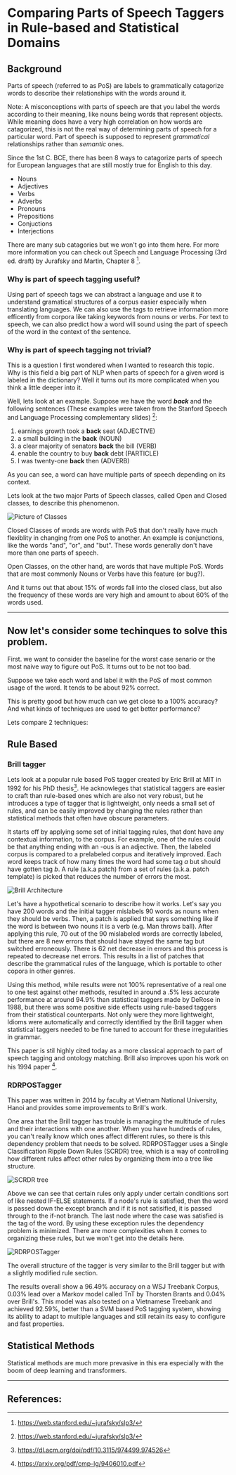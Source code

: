 # Comparing Parts of Speech Taggers in Rule-based and Statistical Domains

## Background

Parts of speech (referred to as PoS) are labels to grammatically catagorize words to describe their relationships with the words around it.

Note: A misconceptions with parts of speech are that you label the words according to their meaning, like nouns being words that represent objects. While meaning does have a very high correlation on how words are catagorized, this is not the real way of determining parts of speech for a particular word. Part of speech is supposed to represent _grammatical_ relationships rather than _semantic_ ones.

Since the 1st C. BCE, there has been 8 ways to catagorize parts of speech for European languages that are still mostly true for English to this day.

- Nouns
- Adjectives
- Verbs
- Adverbs
- Pronouns
- Prepositions
- Conjuctions
- Interjections

There are many sub catagories but we won't go into them here. For more more information you can check out Speech and Language Processing (3rd ed. draft) by Jurafsky and Martin, Chapter 8 [^1].

### Why is part of speech tagging useful?

Using part of speech tags we can abstract a language and use it to understand gramatical structures of a corpus easier especially when translating languages. We can also use the tags to retrieve information more efficently from corpora like taking keywords from nouns or verbs. For text to speech, we can also predict how a word will sound using the part of speech of the word in the context of the sentence. 

### Why is part of speech tagging not trivial?

This is a question I first wondered when I wanted to research this topic. Why is this field a big part of NLP when parts of speech for a given word is labeled in the dictionary? Well it turns out its more complicated when you think a little deeper into it.

Well, lets look at an example.
Suppose we have the word **_back_** and the following sentences (These examples were taken from the Stanford Speech and Language Processing complementary slides) [^1]:

1. earnings growth took a **back** seat (ADJECTIVE)
2. a small building in the **back** (NOUN)
3. a clear majority of senators **back** the bill (VERB)
4. enable the country to buy **back** debt (PARTICLE)
5. I was twenty-one **back** then (ADVERB)

As you can see, a word can have multiple parts of speech depending on its context.

Lets look at the two major Parts of Speech classes, called Open and Closed classes, to describe this phenomenon.

![Picture of Classes](images/classes.png)

Closed Classes of words are words with PoS that don't really have much flexiblity in changing from one PoS to another. An example is conjunctions, like the words "and", "or", and "but". These words generally don't have more than one parts of speech.

Open Classes, on the other hand, are words that have multiple PoS. Words that are most commonly Nouns or Verbs have this feature (or bug?).

And it turns out that about 15% of words fall into the closed class, but also the frequency of these words are very high and amount to about 60% of the words used.

---

## Now let's consider some techinques to solve this problem.

First. we want to consider the baseline for the worst case senario or the most naive way to figure out PoS. It turns out to be not too bad.

Suppose we take each word and label it with the PoS of most common usage of the word. It tends to be about 92% correct.

This is pretty good but how much can we get close to a 100% accuracy? And what kinds of techniques are used to get better performance?

Lets compare 2 techniques:
## Rule Based

### Brill tagger
Lets look at a popular rule based PoS tagger created by Eric Brill at MIT in 1992 for his PhD thesis[^2]. He acknowleges that statistical taggers are easier to craft than rule-based ones which are also not very robust, but he introduces a type of tagger that is lightweight, only needs a small set of rules, and can be easily improved by changing the rules rather than statistical methods that often have obscure parameters.

It starts off by applying some set of initial tagging rules, that dont have any contextual information, to the corpus. For example, one of the rules could be that anything ending with an -ous is an adjective. Then, the labeled corpus is compared to a prelabeled corpus and iteratively improved. Each word keeps track of how many times the word had some tag _a_ but should have gotten tag _b_. A rule (a.k.a patch) from a set of rules (a.k.a. patch template) is picked that reduces the number of errors the most.

![Brill Architecture](images/Brill.png)

Let's have a hypothetical scenario to describe how it works. Let's say you have 200 words and the initial tagger mislabels 90 words as nouns when they should be verbs. Then, a patch is applied that says something like if the word is between two nouns it is a verb (e.g. Man throws ball). After applying this rule, 70 out of the 90 mislabeled words are correctly labeled, but there are 8 new errors that should have stayed the same tag but switched erroneously. There is 62 net decrease in errors and this process is repeated to decrease net errors. This results in a list of patches that describe the grammatical rules of the language, which is portable to other copora in other genres.


Using this method, while results were not 100% representative of a real one to one test against other methods, resulted in around a .5% less accurate performance at around 94.9% than statistical taggers made by DeRose in 1988, but there was some positive side effects using rule-based taggers from their statistical counterparts. Not only were they more lightweight, Idioms were automatically and correctly identified by the Brill tagger when statistical taggers needed to be fine tuned to account for these irregularities in grammar.

This paper is stil highly cited today as a more classical approach to part of speech tagging and ontology matching. Brill also improves upon his work on his 1994 paper [^3].

### RDRPOSTagger

This paper was written in 2014 by faculty at Vietnam National University, Hanoi and provides some improvements to Brill's work. 

One area that the Brill tagger has trouble is managing the multitude of rules and their interactions with one another. When you have hundreds of rules, you can't really know which ones affect different rules, so there is this dependency problem that needs to be solved. RDRPOSTagger uses a Single Classification Ripple Down Rules (SCRDR) tree, which is a way of controlling how different rules affect other rules by organizing them into a tree like structure.

![SCRDR tree](images/SCRDR.png)

Above we can see that certain rules only apply under certain conditions sort of like nested IF-ELSE statements. If a node's rule is satisfied, then the word is passed down the except branch and if it is not satisified, it is passed through to the if-not branch. The last node where the case was satisfied is the tag of the word. By using these exception rules the dependency problem is minimized. There are more complexities when it comes to organizing these rules, but we won't get into the details here.

![RDRPOSTagger](images\RDRPOSTagger.png)

The overall structure of the tagger is very similar to the Brill tagger but with a slightly modified rule section.

The results overall show a 96.49% accuracy on a WSJ Treebank Corpus, 0.03% lead over a Markov model called TnT by Thorsten Brants and 0.04% over Brill's. This model was also tested on a Vietnamese Treebank and achieved 92.59%, better than a SVM based PoS tagging system, showing its ability to adapt to multiple languages and still retain its easy to configure and fast properties.

## Statistical Methods

Statistical methods are much more prevasive in this era especially with the boom of deep learning and transformers.

---

## References:

[^1]: https://web.stanford.edu/~jurafsky/slp3/

[^2]: https://dl.acm.org/doi/pdf/10.3115/974499.974526

[^3]: https://arxiv.org/pdf/cmp-lg/9406010.pdf